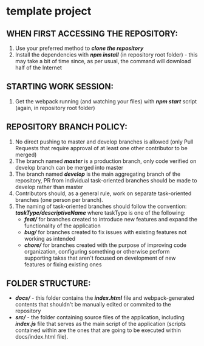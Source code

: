 # template project

## WHEN FIRST ACCESSING THE REPOSITORY:
1. Use your preferred method to _**clone the repository**_
2. Install the dependencies with _**npm install**_ (in repository root folder) - this may take a bit of time since, as per usual, the command will download half of the Internet

## STARTING WORK SESSION:
1. Get the webpack running (and watching your files) with _**npm start**_ script (again, in repository root folder)

## REPOSITORY BRANCH POLICY:
1. No direct pushing to master and develop branches is allowed (only Pull Requests that require approval of at least one other contributor to be merged)
2. The branch named _**master**_ is a production branch, only code verified on develop branch can be merged into master
3. The branch named _**develop**_ is the main aggregating branch of the repository, PR from individual task-oriented branches should be made to develop rather than master
4. Contributors should, as a general rule, work on separate task-oriented branches (one person per branch).
5. The naming of task-oriented branches should follow the convention: _**taskType/descriptiveName**_ where taskType is one of the following:
   - _**feat/**_ for branches created to introduce new features and expand the functionality of the application
   - _**bug/**_ for branches created to fix issues with existing features not working as intended
   - _**chore/**_ for branches created with the purpose of improving code organization, configuring something or otherwise perform supporting takss that aren't focused on development of new features or fixing existing ones

## FOLDER STRUCTURE:
* _**docs/**_ - this folder contains the _**index.html**_ file and webpack-generated contents that shouldn't be manually edited or commited to the repository
* _**src/**_ - the folder containing source files of the application, including _**index.js**_ file that serves as the main script of the application (scripts contained within are the ones that are going to be executed within docs/index.html file).
